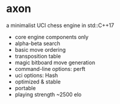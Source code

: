 # axon
a minimalist UCI chess engine in std::C++17

- core engine components only
- alpha-beta search
- basic move ordering
- transposition table
- magic bitboard move generation
- command-line options: perft <depth>
- uci options: Hash
- optimized & stable
- portable
- playing strength ~2500 elo
